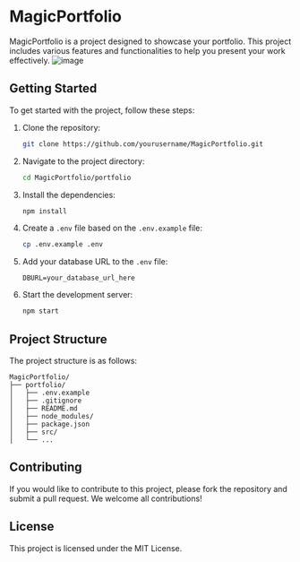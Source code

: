 # MagicPortfolio

MagicPortfolio is a project designed to showcase your portfolio. This project includes various features and functionalities to help you present your work effectively.
![image](https://github.com/user-attachments/assets/93453b33-6e40-46f1-bce0-516b003f2f5a)

## Getting Started

To get started with the project, follow these steps:

1. Clone the repository:
    ```bash
    git clone https://github.com/yourusername/MagicPortfolio.git
    ```

2. Navigate to the project directory:
    ```bash
    cd MagicPortfolio/portfolio
    ```

3. Install the dependencies:
    ```bash
    npm install
    ```

4. Create a `.env` file based on the `.env.example` file:
    ```bash
    cp .env.example .env
    ```

5. Add your database URL to the `.env` file:
    ```plaintext
    DBURL=your_database_url_here
    ```

6. Start the development server:
    ```bash
    npm start
    ```

## Project Structure

The project structure is as follows:

```
MagicPortfolio/
├── portfolio/
│   ├── .env.example
│   ├── .gitignore
│   ├── README.md
│   ├── node_modules/
│   ├── package.json
│   ├── src/
│   └── ...
```

## Contributing

If you would like to contribute to this project, please fork the repository and submit a pull request. We welcome all contributions!

## License

This project is licensed under the MIT License.
